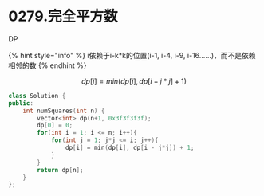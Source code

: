 # 0279.完全平方数

DP

{% hint style="info" %}
i依赖于i-k\*k的位置\(i-1, i-4, i-9, i-16......\)，而不是依赖相邻的数
{% endhint %}

$$
dp[i] = min(dp[i], dp[i - j*j]+1)
$$

```cpp
class Solution {
public:
    int numSquares(int n) {
        vector<int> dp(n+1, 0x3f3f3f3f);
        dp[0] = 0;
        for(int i = 1; i <= n; i++){
            for(int j = 1; j*j <= i; j++){
                dp[i] = min(dp[i], dp[i - j*j]) + 1;
            }
        }
        return dp[n];
    }
};
```

